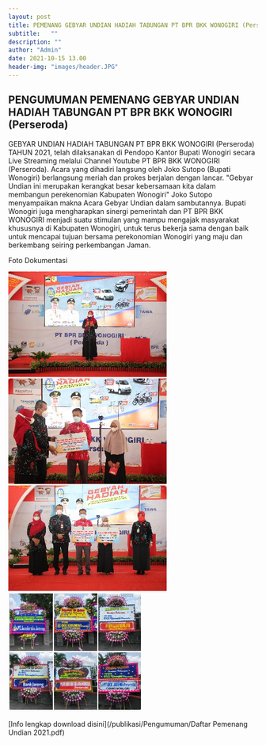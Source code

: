 ```yaml
---
layout: post
title: PEMENANG GEBYAR UNDIAN HADIAH TABUNGAN PT BPR BKK WONOGIRI (Perseroda) TAHUN 2021
subtitle:   ""
description: ""
author: "Admin"
date: 2021-10-15 13.00
header-img: "images/header.JPG"
---
```



## PENGUMUMAN PEMENANG GEBYAR UNDIAN HADIAH TABUNGAN PT BPR BKK WONOGIRI (Perseroda)

GEBYAR UNDIAN HADIAH TABUNGAN PT BPR BKK WONOGIRI (Perseroda) TAHUN 2021, telah dilaksanakan di Pendopo Kantor Bupati Wonogiri secara Live Streaming melalui Channel Youtube PT BPR BKK WONOGIRI (Perseroda). Acara yang dihadiri langsung oleh Joko Sutopo (Bupati Wonogiri) berlangsung meriah dan prokes berjalan dengan lancar. "Gebyar Undian ini merupakan kerangkat besar kebersamaan kita dalam membangun perekenomian Kabupaten Wonogiri" Joko Sutopo menyampaikan makna Acara Gebyar Undian dalam sambutannya. Bupati Wonogiri juga mengharapkan sinergi pemerintah dan PT BPR BKK WONOGIRI menjadi suatu stimulan yang mampu mengajak masyarakat khususnya di Kabupaten Wonogiri, untuk terus bekerja sama dengan baik untuk mencapai tujuan bersama perekonomian Wonogiri yang maju dan berkembang seiring perkembangan Jaman.


Foto Dokumentasi

<img src="/images/undian/dirut.JPG" class="img-responsive img-centered" alt="">

<img src="/images/undian/csr.JPG" class="img-responsive img-centered" alt="">

<img src="/images/undian/csr1.JPG" class="img-responsive img-centered" alt="">

<img src="/images/undian/karangan.JPG" class="img-responsive img-centered" alt="">


[Info lengkap download disini](/publikasi/Pengumuman/Daftar Pemenang Undian  2021.pdf)



